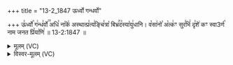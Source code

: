 +++
title = "13-2_1847 ऊर्ध्वो गन्धर्वो"

+++
ऊ꣣र्ध्वो꣡ ग꣢न्ध꣣र्वो꣢꣫ अधि꣣ ना꣡के꣢ अस्थात्प्र꣣त्य꣢ङ्चि꣣त्रा꣡ बिभ्र꣢꣯द꣣स्या꣡यु꣢धानि। व꣡सा꣢नो꣣ अ꣡त्क꣢ꣳ सुर꣣भिं꣢ दृ꣣शे꣢ कꣳ स्वा3र्ण꣡ नाम जनत प्रि꣣या꣡णि꣢ ॥ 13-2:1847 ॥

<details><summary>मूलम् (VC)</summary>

ऊ꣣र्ध्वो꣡ ग꣢न्ध꣣र्वो꣢꣫ अधि꣣ ना꣡के꣢ अस्थात्प्र꣣त्य꣢ङ्चि꣣त्रा꣡ बिभ्र꣢꣯द꣣स्या꣡यु꣢धानि । व꣡सा꣢नो꣣ अ꣡त्क꣢ꣳ सुर꣣भिं꣢ दृ꣣शे꣢ कꣳ स्वा३र्ण꣡ नाम꣢꣯ जनत प्रि꣣या꣡णि꣢ ॥१८४७॥
</details>

<details><summary>विस्वर-मूलम् (VC)</summary>

ऊर्ध्वो गन्धर्वो अधि नाके अस्थात्प्रत्यङ्चित्रा बिभ्रदस्यायुधानि । वसानो अत्कꣳ सुरभिं दृशे कꣳ स्वा३र्ण नाम जनत प्रियाणि ॥१८४७॥
</details>